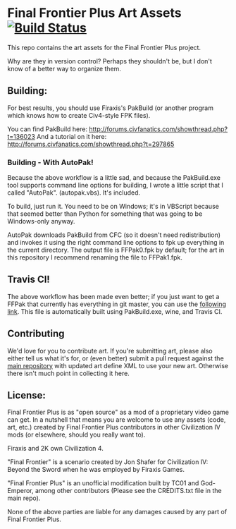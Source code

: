 # Final Frontier Plus Art Assets [![Build Status](https://travis-ci.org/FinalFrontierPlus/civ4ffplus-art.svg?branch=master)](https://travis-ci.org/FinalFrontierPlus/civ4ffplus-art)

This repo contains the art assets for the Final Frontier Plus project.

Why are they in version control? Perhaps they shouldn't be, but I don't know
of a better way to organize them.

## Building:

For best results, you should use Firaxis's PakBuild (or another program which
knows how to create Civ4-style FPK files).

You can find PakBuild here: http://forums.civfanatics.com/showthread.php?t=136023
And a tutorial on it here: http://forums.civfanatics.com/showthread.php?t=297865

### Building - With AutoPak!

Because the above workflow is a little sad, and because the PakBuild.exe tool
supports command line options for building, I wrote a little script that I
called "AutoPak". (autopak.vbs). It's included.

To build, just run it. You need to be on Windows; it's in VBScript because that
seemed better than Python for something that was going to be Windows-only anyway.

AutoPak downloads PakBuild from CFC (so it doesn't need redistribution) and
invokes it using the right command line options to fpk up everything in the
current directory. The output file is FFPak0.fpk by default; for the art in
this repository I recommend renaming the file to FFPak1.fpk.

## Travis CI!

The above workflow has been made even better; if you just want to get a FFPak
that currently has everything in git master, you can use the [following link](https://mars.arosser.com/files/ffplus/FFPak1.fpk).
This file is automatically built using PakBuild.exe, wine, and Travis CI.

## Contributing

We'd love for you to contribute art. If you're submitting art, please also
either tell us what it's for, or (even better) submit a pull request against
the [main repository](civ4ffplus) with updated art define XML to use your
new art. Otherwise there isn't much point in collecting it here.

## License:

Final Frontier Plus is as "open source" as a mod of a proprietary video game
can get. In a nutshell that means you are welcome to use any assets (code,
art, etc.) created by Final Frontier Plus contributors in other Civilization
IV mods (or elsewhere, should you really want to).

Firaxis and 2K own Civilization 4.

"Final Frontier" is a scenario created by Jon Shafer for Civilization IV:
Beyond the Sword when he was employed by Firaxis Games.

"Final Frontier Plus" is an unofficial modification built by TC01 and God-Emperor, 
among other contributors (Please see the CREDITS.txt file in the main repo). 

None of the above parties are liable for any damages caused by any part of
Final Frontier Plus.
